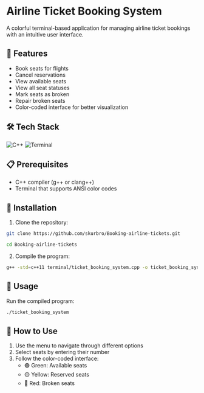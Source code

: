 # Airline Ticket Booking System

A colorful terminal-based application for managing airline ticket bookings with an intuitive user interface.

## 🚀 Features

- Book seats for flights
- Cancel reservations
- View available seats
- View all seat statuses
- Mark seats as broken
- Repair broken seats
- Color-coded interface for better visualization

## 🛠️ Tech Stack

<div align="left">
  <img src="https://img.shields.io/badge/C++-00599C?style=for-the-badge&logo=c%2B%2B&logoColor=white" alt="C++"/>
  <img src="https://img.shields.io/badge/Terminal-4D4D4D?style=for-the-badge&logo=windows-terminal&logoColor=white" alt="Terminal"/>
</div>

## 📋 Prerequisites

- C++ compiler (g++ or clang++)
- Terminal that supports ANSI color codes

## 🔧 Installation

1. Clone the repository:
```bash
git clone https://github.com/skurbro/Booking-airline-tickets.git
```

```bash
cd Booking-airline-tickets
```
2. Compile the program:
```bash
g++ -std=c++11 terminal/ticket_booking_system.cpp -o ticket_booking_system
```

## 🚀 Usage
Run the compiled program:
```bash
./ticket_booking_system
```

## 📖 How to Use
1. Use the menu to navigate through different options
2. Select seats by entering their number
3. Follow the color-coded interface:
   - 🟢 Green: Available seats
   - 🟡 Yellow: Reserved seats
   - 🔴 Red: Broken seats